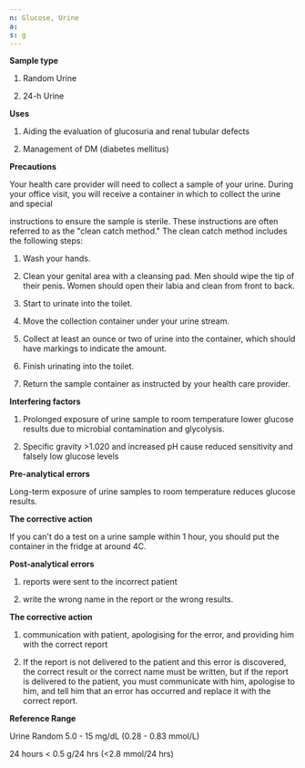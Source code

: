 ```yaml
---
n: Glucose, Urine
a: 
s: g
---
```



__Sample type__

1.	Random Urine

2.	24-h Urine

 __Uses__

1.	Aiding the evaluation of glucosuria and renal tubular defects 

2.	Management of DM (diabetes mellitus)

__Precautions__ 

Your health care provider will need to collect a sample of your urine. During your office visit, you will receive a container in which to collect the urine and special 

instructions to ensure the sample is sterile. These instructions are often referred to as the "clean catch method." The clean catch method includes the following steps:

1.	Wash your hands.

2.	Clean your genital area with a cleansing pad. Men should wipe the tip of their penis. Women should open their labia and clean from front to back.

3.	Start to urinate into the toilet.

4.	Move the collection container under your urine stream.

5.	Collect at least an ounce or two of urine into the container, which should have markings to indicate the amount.

6.	Finish urinating into the toilet.

7.	Return the sample container as instructed by your health care provider.

__Interfering factors__

1.	Prolonged exposure of urine sample to room temperature lower glucose results due to microbial contamination and glycolysis. 

2.	Specific gravity >1.020 and increased pH cause reduced sensitivity and falsely low glucose levels

__Pre-analytical errors__

Long-term exposure of urine samples to room temperature reduces glucose results.

__The corrective action__

If you can't do a test on a urine sample within 1 hour, you should put the container in the fridge at around 4C.

__Post-analytical errors__

1. reports were sent to the incorrect patient

2. write the wrong name in the report or the wrong results.

__The corrective action__

1. communication with patient, apologising for the error, and providing him with the correct report

2. If the report is not delivered to the patient and this error is discovered, the correct result or the correct name must be written, but if the report is delivered to the patient, you must communicate with him, apologise to him, and tell him that an error has occurred and replace it with the correct report.

__Reference Range__

Urine Random 5.0 - 15 mg/dL (0.28 - 0.83 mmol/L) 

24 hours < 0.5 g/24 hrs (<2.8 mmol/24 hrs)
